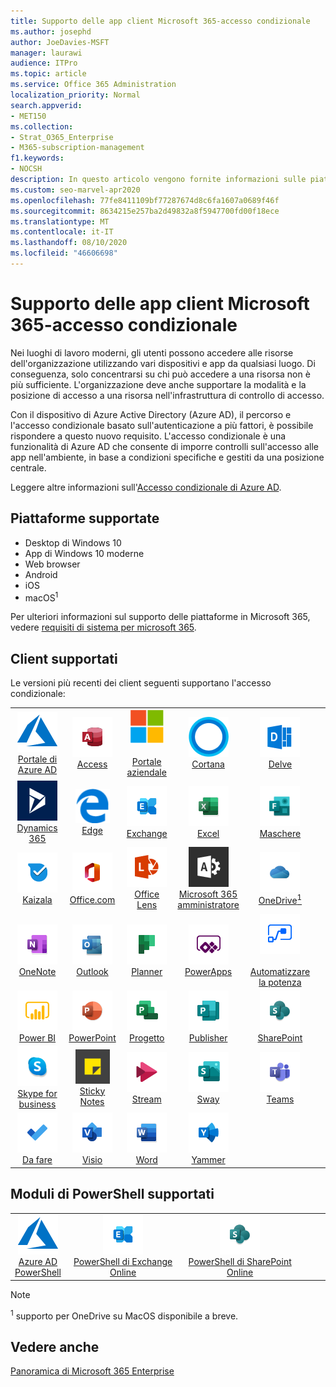 ```yaml
---
title: Supporto delle app client Microsoft 365-accesso condizionale
ms.author: josephd
author: JoeDavies-MSFT
manager: laurawi
audience: ITPro
ms.topic: article
ms.service: Office 365 Administration
localization_priority: Normal
search.appverid:
- MET150
ms.collection:
- Strat_O365_Enterprise
- M365-subscription-management
f1.keywords:
- NOCSH
description: In questo articolo vengono fornite informazioni sulle piattaforme, i client e i moduli di PowerShell che supportano l'accesso condizionale per Microsoft 365.
ms.custom: seo-marvel-apr2020
ms.openlocfilehash: 77fe8411109bf77287674d8c6fa1607a0689f46f
ms.sourcegitcommit: 8634215e257ba2d49832a8f5947700fd00f18ece
ms.translationtype: MT
ms.contentlocale: it-IT
ms.lasthandoff: 08/10/2020
ms.locfileid: "46606698"
---
```

# <a name="microsoft-365-client-app-support--conditional-access"></a>Supporto delle app client Microsoft 365-accesso condizionale

Nei luoghi di lavoro moderni, gli utenti possono accedere alle risorse dell'organizzazione utilizzando vari dispositivi e app da qualsiasi luogo. Di conseguenza, solo concentrarsi su chi può accedere a una risorsa non è più sufficiente. L'organizzazione deve anche supportare la modalità e la posizione di accesso a una risorsa nell'infrastruttura di controllo di accesso.

Con il dispositivo di Azure Active Directory (Azure AD), il percorso e l'accesso condizionale basato sull'autenticazione a più fattori, è possibile rispondere a questo nuovo requisito. L'accesso condizionale è una funzionalità di Azure AD che consente di imporre controlli sull'accesso alle app nell'ambiente, in base a condizioni specifiche e gestiti da una posizione centrale.

Leggere altre informazioni sull'[Accesso condizionale di Azure AD](https://docs.microsoft.com/azure/active-directory/conditional-access/).

## <a name="supported-platforms"></a>Piattaforme supportate

 - Desktop di Windows 10
 - App di Windows 10 moderne
 - Web browser
 - Android
 - iOS
 - macOS<sup>1</sup>

Per ulteriori informazioni sul supporto delle piattaforme in Microsoft 365, vedere [requisiti di sistema per microsoft 365](https://products.office.com/office-system-requirements).

## <a name="supported-clients"></a>Client supportati

Le versioni più recenti dei client seguenti supportano l'accesso condizionale:

| | | | | | |
|:---:|:---:|:---:|:---:|:---:|:---:|
| ![Icona di Azure](media/o365-azure-64x64.png) <br> [Portale di Azure AD <br>](https://azure.microsoft.com/features/azure-portal/) | ![Icona Access](media/o365-access-64x64.png) <br> [Access](https://products.office.com/access) | ![Icona portale aziendale](media/o365-microsoft-64x64.png) <br> [<br>Portale aziendale](https://docs.microsoft.com/intune-user-help/sign-in-to-the-company-portal)  | ![Icona Cortana](media/o365-cortana-64x64.png) <br> [Cortana](https://www.microsoft.com/cortana) | ![Icona di approfondimento](media/o365-delve-64x64.png) <br> [Delve](https://products.office.com/business/intelligent-search) 
| ![Icona Dynamics 365](media/o365-dynamics365-64x64.png) <br> [Dynamics 365](https://dynamics.microsoft.com) | ![Icona del server perimetrale](media/o365-edge-64x64.png) <br> [Edge](https://www.microsoft.com/windows/microsoft-edge) | ![Icona di Exchange](media/o365-exchange-64x64.png) <br> [Exchange](https://products.office.com/exchange/exchange-online) | ![Icona Excel](media/o365-excel-64x64.png) <br> [Excel](https://products.office.com/excel) | ![Icona maschere](media/o365-forms-64x64.png) <br> [Maschere](https://flow.microsoft.com/connectors/shared_microsoftforms/microsoft-forms/) 
| ![Icona di Kaizala](media/o365-kaizala-64x64.png) <br> [Kaizala](https://products.office.com/en/business/microsoft-kaizala) | ![Icona Office.com](media/o365-office-64x64.png) <br> [Office.com](https://www.office.com/) | ![Icona dell'obiettivo](media/o365-lens-64x64.png) <br> [Office Lens](https://www.microsoft.com/p/office-lens/9wzdncrfj3t8?activetab=pivot%3Aoverviewtab) | ![Icona di amministrazione di Office 365](media/o365-o365admin-64x64.png) <br> [Microsoft 365 <br> amministratore](https://products.office.com/business/manage-office-365-admin-app) | ![Icona di OneDrive for business](media/o365-OneDrive-64x64.png) <br> [OneDrive<sup>1</sup>](https://products.office.com/onedrive-for-business/online-cloud-storage) 
| ![Icona di OneNote](media/o365-OneNote-64x64.png) <br> [OneNote](https://products.office.com/onenote) | ![Icona di Outlook](media/o365-outlook-64x64.png) <br> [Outlook](https://products.office.com/outlook) | ![Icona Planner](media/o365-planner-64x64.png) <br> [Planner](https://products.office.com/business/task-management-software) | ![Icona di PowerApps](media/o365-powerapps-64x64.png) <br> [PowerApps](https://powerapps.microsoft.com) | ![Icona Power automatizzate](media/o365-flow-64x64.png) <br> [<br>Automatizzare la potenza](https://flow.microsoft.com)
| ![Icona PowerBI](media/o365-powerbi-64x64.png) <br> [Power BI](https://powerbi.microsoft.com) | ![Icona PowerPoint](media/o365-powerpoint-64x64.png) <br> [PowerPoint](https://products.office.com/powerpoint) | ![Icona progetto](media/o365-project-64x64.png) <br> [Progetto](https://products.office.com/project) | ![Icona di Publisher](media/o365-publisher-64x64.png) <br> [Publisher](https://products.office.com/publisher) | ![Icona di SharePoint](media/o365-sharepoint-64x64.png) <br> [SharePoint](https://products.office.com/sharepoint) 
| ![Icona di Skype for Business](media/o365-skypeforbusiness-64x64.png) <br> [Skype for <br> business](https://www.skype.com/business/) | ![Icona note adesive](media/o365-stickynotes-64x64.png) <br> [Sticky Notes](https://www.microsoft.com/p/microsoft-sticky-notes/9nblggh4qghw) | ![Icona di Stream](media/o365-stream-64x64.png) <br> [Stream](https://stream.microsoft.com) | ![Icona Sway](media/o365-sway-64x64.png) <br> [Sway](https://sway.com) | ![icona di Teams](media/o365-teams-64x64.png) <br> [Teams](https://products.office.com/microsoft-teams/group-chat-software) 
| ![Icona da fare](media/o365-todo-64x64.png) <br> [Da fare](https://todo.microsoft.com) | ![Icona Visio](media/o365-visio-64x64.png) <br> [Visio](https://products.office.com/visio/flowchart-software) | ![Icona Word](media/o365-word-64x64.png) <br> [Word](https://products.office.com/word) | ![Icona di Yammer](media/o365-yammer-64x64.png) <br> [Yammer](https://products.office.com/yammer/yammer-overview)

## <a name="supported-powershell-modules"></a>Moduli di PowerShell supportati

| | | | | | |
|:---:|:---:|:---:|:---:|:---:|:---:|
| ![Icona di Azure](media/o365-azure-64x64.png) <br> [Azure AD <br> PowerShell](https://docs.microsoft.com/powershell/azure/active-directory/overview?view=azureadps-2.0) | ![Icona di Exchange](media/o365-exchange-64x64.png) <br> [PowerShell di Exchange Online <br>](https://docs.microsoft.com/powershell/exchange/exchange-online/exchange-online-powershell?view=exchange-ps) | ![Icona di SharePoint](media/o365-sharepoint-64x64.png) <br> [PowerShell di SharePoint Online <br>](https://docs.microsoft.com/powershell/sharepoint/sharepoint-online/connect-sharepoint-online)

> [!NOTE]
> <sup>1</sup> supporto per OneDrive su MacOS disponibile a breve.

## <a name="see-also"></a>Vedere anche

[Panoramica di Microsoft 365 Enterprise](https://docs.microsoft.com/microsoft-365/enterprise/microsoft-365-overview)
